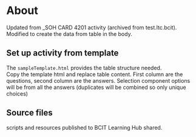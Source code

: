 # About

Updated from _SOH CARD 4201 activity (archived from test.ltc.bcit).  Modified to create the data from table in the body.

## Set up activity from template

The `sampleTemplate.html` provides the table structure needed.  
Copy the template html and replace table content.
First column are the questions, second column are the answers.
Selection component options will be from all the answers (duplicates will be combined so only unique choices)

## Source files

scripts and resources published to BCIT Learning Hub shared.
